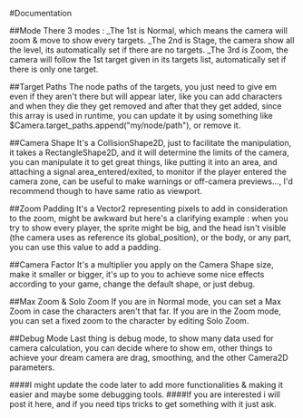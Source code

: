 #Documentation

##Mode
There 3 modes :
_The 1st is Normal, which means the camera will zoom & move to show every targets.
_The 2nd is Stage, the camera show all the level, its automatically set if there are no targets.
_The 3rd is Zoom, the camera will follow the 1st target given in its targets list, automatically set if there is only one target.

##Target Paths
The node paths of the targets, you just need to give em even if they aren't there but will appear later, like you can add characters and when they die they get removed
and after that they get added, since this array is used in runtime, you can update it by using something like $Camera.target_paths.append("my/node/path"), or remove it.

##Camera Shape
It's a CollisionShape2D, just to facilitate the manipulation, it takes a RectangleShape2D, and it will determine the limits of the camera, you can manipulate it to get great things, 
like putting it into an area, and attaching a signal area_entered/exited, to monitor if the player entered the camera zone, can be useful to make warnings or off-camera previews...,
I'd recommend though to have same ratio as viewport.

##Zoom Padding
It's a Vector2 representing pixels to add in consideration to the zoom, might be awkward but here's a clarifying example : when you try to show every player, the sprite might be big, 
and the head isn't visible (the camera uses as reference its global_position), or the body, or any part, you can use this value to add a padding.

##Camera Factor
It's a multiplier you apply on the Camera Shape size, make it smaller or bigger, it's up to you to achieve some nice effects according to your game, change the default shape,
or just debug.

##Max Zoom & Solo Zoom
If you are in Normal mode, you can set a Max Zoom in case the characters aren't that far.
If you are in the Zoom mode, you can set a fixed zoom to the character by editing Solo Zoom.

##Debug Mode
Last thing is debug mode, to show many data used for camera calculation, you can decide where to show em, other things to achieve your dream camera are drag, smoothing, 
and the other Camera2D parameters.

####I might update the code later to add more functionalities & making it easier and maybe some debugging tools.
####If you are interested i will post it here, and if you need tips tricks to get something with it just ask.
